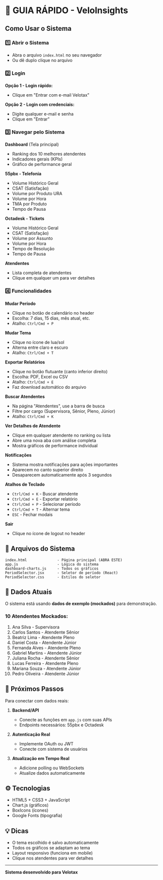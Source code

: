 # 🚀 GUIA RÁPIDO - VeloInsights

## Como Usar o Sistema

### 1️⃣ Abrir o Sistema
- Abra o arquivo `index.html` no seu navegador
- Ou dê duplo clique no arquivo

### 2️⃣ Login
**Opção 1 - Login rápido:**
- Clique em "Entrar com e-mail Velotax"

**Opção 2 - Login com credenciais:**
- Digite qualquer e-mail e senha
- Clique em "Entrar"

### 3️⃣ Navegar pelo Sistema

**Dashboard** (Tela principal)
- Ranking dos 10 melhores atendentes
- Indicadores gerais (KPIs)
- Gráfico de performance geral

**55pbx - Telefonia**
- Volume Histórico Geral
- CSAT (Satisfação)
- Volume por Produto URA
- Volume por Hora
- TMA por Produto
- Tempo de Pausa

**Octadesk - Tickets**
- Volume Histórico Geral
- CSAT (Satisfação)
- Volume por Assunto
- Volume por Hora
- Tempo de Resolução
- Tempo de Pausa

**Atendentes**
- Lista completa de atendentes
- Clique em qualquer um para ver detalhes

### 4️⃣ Funcionalidades

**Mudar Período**
- Clique no botão de calendário no header
- Escolha: 7 dias, 15 dias, mês atual, etc.
- Atalho: `Ctrl/Cmd + P`

**Mudar Tema**
- Clique no ícone de lua/sol
- Alterna entre claro e escuro
- Atalho: `Ctrl/Cmd + T`

**Exportar Relatórios**
- Clique no botão flutuante (canto inferior direito)
- Escolha: PDF, Excel ou CSV
- Atalho: `Ctrl/Cmd + E`
- Faz download automático do arquivo

**Buscar Atendentes**
- Na página "Atendentes", use a barra de busca
- Filtre por cargo (Supervisora, Sênior, Pleno, Júnior)
- Atalho: `Ctrl/Cmd + K`

**Ver Detalhes de Atendente**
- Clique em qualquer atendente no ranking ou lista
- Abre uma nova aba com análise completa
- Mostra gráficos de performance individual

**Notificações**
- Sistema mostra notificações para ações importantes
- Aparecem no canto superior direito
- Desaparecem automaticamente após 3 segundos

**Atalhos de Teclado**
- `Ctrl/Cmd + K` - Buscar atendente
- `Ctrl/Cmd + E` - Exportar relatório
- `Ctrl/Cmd + P` - Selecionar período
- `Ctrl/Cmd + T` - Alternar tema
- `ESC` - Fechar modais

**Sair**
- Clique no ícone de logout no header

## 📁 Arquivos do Sistema

```
index.html              - Página principal (ABRA ESTE)
app.js                  - Lógica do sistema
dashboard-charts.js     - Todos os gráficos
PeriodSelector.jsx      - Seletor de período (React)
PeriodSelector.css      - Estilos do seletor
```

## 🎯 Dados Atuais

O sistema está usando **dados de exemplo (mockados)** para demonstração.

### 10 Atendentes Mockados:
1. Ana Silva - Supervisora
2. Carlos Santos - Atendente Sênior
3. Beatriz Lima - Atendente Pleno
4. Daniel Costa - Atendente Júnior
5. Fernanda Alves - Atendente Pleno
6. Gabriel Martins - Atendente Júnior
7. Juliana Rocha - Atendente Sênior
8. Lucas Ferreira - Atendente Pleno
9. Mariana Souza - Atendente Júnior
10. Pedro Oliveira - Atendente Júnior

## 🔌 Próximos Passos

Para conectar com dados reais:

1. **Backend/API**
   - Conecte as funções em `app.js` com suas APIs
   - Endpoints necessários: 55pbx e Octadesk

2. **Autenticação Real**
   - Implemente OAuth ou JWT
   - Conecte com sistema de usuários

3. **Atualização em Tempo Real**
   - Adicione polling ou WebSockets
   - Atualize dados automaticamente

## ⚙️ Tecnologias

- HTML5 + CSS3 + JavaScript
- Chart.js (gráficos)
- BoxIcons (ícones)
- Google Fonts (tipografia)

## 💡 Dicas

- O tema escolhido é salvo automaticamente
- Todos os gráficos se adaptam ao tema
- Layout responsivo (funciona em mobile)
- Clique nos atendentes para ver detalhes

---

**Sistema desenvolvido para Velotax**

